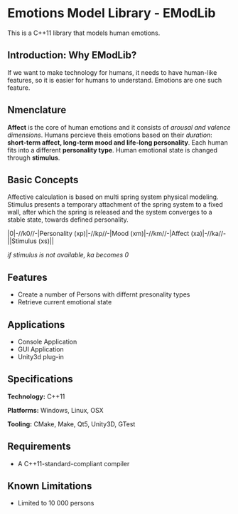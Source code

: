# Emotions Model Library - EModLib

This is a C++11 library that models human emotions.

## Introduction: Why EModLib?

If we want to make technology for humans, it needs to have human-like features, so it is easier for humans to understand. Emotions are one such feature.

## Nmenclature

**Affect** is the core of human emotions and it consists of *arousal and valence dimensions*. Humans percieve theis emotions based on their *duration*: **short-term affect, long-term mood and life-long personality**. Each human fits into a different **personality type**. Human emotional state is changed through **stimulus**.

## Basic Concepts

Affective calculation is based on multi spring system physical modeling. Stimulus presents a temporary attachment of the spring system to a fixed wall, after which the spring is released and the system converges to a stable state, towards defined personality.
 
|0|-//k0//-|Personality (xp)|-//kp//-|Mood (xm)|-//km//-|Affect (xa)|-//ka//-||Stimulus (xs)||

*if stimulus is not available, ka becomes 0*

## Features

- Create a number of Persons with differnt presonality types
- Retrieve current emotional state

## Applications

* Console Application
* GUI Application
* Unity3d plug-in

## Specifications

**Technology:** C++11

**Platforms:** Windows, Linux, OSX

**Tooling:** CMake, Make, Qt5, Unity3D, GTest

## Requirements

- A C++11-standard-compliant compiler

## Known Limitations

- Limited to 10 000 persons
